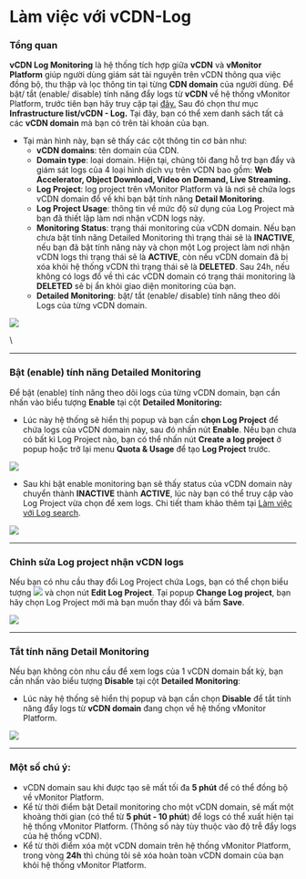 # Làm việc với vCDN-Log

### Tổng quan <a href="#lamviecvoivcdn-log-tongquan" id="lamviecvoivcdn-log-tongquan"></a>

**vCDN Log Monitoring** là hệ thống tích hợp giữa **vCDN** và **vMonitor Platform** giúp người dùng giám sát tài nguyên trên vCDN thông qua việc đồng bộ, thu thập và lọc thông tin tại từng **CDN domain** của người dùng. Để bật/ tắt (enable/ disable) tính năng đẩy logs từ **vCDN** về hệ thống vMonitor Platform, trước tiên bạn hãy truy cập tại [đây.](https://hcm-3.console.vngcloud.vn/vmonitor) Sau đó chọn thư mục **Infrastructure list/vCDN - Log.** Tại đây, bạn có thể xem danh sách tất cả các **vCDN domain** mà bạn có trên tài khoản của bạn.

* Tại màn hình này, bạn sẽ thấy các cột thông tin cơ bản như:
  * **vCDN domains**: tên domain của CDN.
  * **Domain type**: loại domain. Hiện tại, chúng tôi đang hỗ trợ bạn đẩy và giám sát logs của 4 loại hình dịch vụ trên vCDN bao gồm: **Web Accelerator, Object Download, Video on Demand, Live Streaming.**
  * **Log Project**: log project trên vMonitor Platform và là nơi sẽ chứa logs vCDN domain đổ về khi bạn bật tính năng **Detail Monitoring**.
  * **Log Project Usage**: thông tin về mức độ sử dụng của Log Project mà bạn đã thiết lập làm nơi nhận vCDN logs này.
  * **Monitoring Status**: trạng thái monitoring của vCDN domain. Nếu bạn chưa bật tính năng Detailed Monitoring thì trạng thái sẽ là **INACTIVE**, nếu bạn đã bật tính năng này và chọn một Log project làm nơi nhận vCDN logs thì trạng thái sẽ là **ACTIVE**, còn nếu vCDN domain đã bị xóa khỏi hệ thống vCDN thì trạng thái sẽ là **DELETED**. Sau 24h, nếu không có logs đổ về thì các vCDN domain có trạng thái monitoring là **DELETED** sẽ bị ẩn khỏi giao diện monitoring của bạn.
  * **Detailed Monitoring**: bật/ tắt (enable/ disable) tính năng theo dõi Logs của từng vCDN domain.

![](https://docs.vngcloud.vn/download/attachments/69468834/image2024-1-9\_14-11-50.png?version=1\&modificationDate=1704784311000\&api=v2)

\


***

### Bật (enable) tính năng Detailed Monitoring <a href="#lamviecvoivcdn-log-bat-enable-tinhnangdetailedmonitoring" id="lamviecvoivcdn-log-bat-enable-tinhnangdetailedmonitoring"></a>

Để bật (enable) tính năng theo dõi logs của từng vCDN domain, bạn cần nhấn vào biểu tượng **Enable** tại cột **Detailed Monitoring:**&#x20;

* Lúc này hệ thống sẽ hiển thị popup và bạn cần **chọn Log Project** để chứa logs của vCDN domain này, sau đó nhấn nút **Enable**.  Nếu bạn chưa có bất kì Log Project nào, bạn có thể nhấn nút **Create a log project** ở popup hoặc trở lại menu **Quota & Usage** để tạo **Log Project** trước.

![](https://docs.vngcloud.vn/download/attachments/69468834/image2024-1-9\_13-25-20.png?version=1\&modificationDate=1704781521000\&api=v2)

* Sau khi bật enable monitoring bạn sẽ thấy status của vCDN domain này chuyển thành **INACTIVE** thành **ACTIVE**, lúc này bạn có thể truy cập vào Log Project vừa chọn để xem logs. Chi tiết tham khảo thêm tại [Làm việc với Log search](https://docs.vngcloud.vn/pages/viewpage.action?pageId=49649959).

![](https://docs.vngcloud.vn/download/attachments/69468834/image2024-1-9\_14-13-54.png?version=1\&modificationDate=1704784435000\&api=v2)

***

### Chỉnh sửa Log project nhận vCDN logs <a href="#lamviecvoivcdn-log-chinhsualogprojectnhanvcdnlogs" id="lamviecvoivcdn-log-chinhsualogprojectnhanvcdnlogs"></a>

Nếu bạn có nhu cầu thay đổi Log Project chứa Logs, bạn có thể chọn biểu tượng ![](https://docs.vngcloud.vn/download/thumbnails/69468834/image2024-1-9\_13-27-31.png?version=1\&modificationDate=1704781652000\&api=v2) và chọn nút **Edit Log Project**. Tại popup **Change Log project**, bạn hãy chọn Log Project mới mà bạn muốn thay đổi và bấm **Save**.

![](https://docs.vngcloud.vn/download/attachments/69468834/image2024-1-9\_13-28-14.png?version=1\&modificationDate=1704781695000\&api=v2)

***

### Tắt tính năng Detail Monitoring <a href="#lamviecvoivcdn-log-tattinhnangdetailmonitoring" id="lamviecvoivcdn-log-tattinhnangdetailmonitoring"></a>

Nếu bạn không còn nhu cầu để xem logs của 1 vCDN domain bất kỳ, bạn cần nhấn vào biểu tượng **Disable** tại cột **Detailed Monitoring**:

* Lúc này hệ thống sẽ hiển thị popup và bạn cần chọn **Disable** để tắt tính năng đẩy logs từ **vCDN domain** đang chọn về hệ thống vMonitor Platform.

![](https://docs.vngcloud.vn/download/attachments/69468834/image2024-1-9\_13-50-38.png?version=1\&modificationDate=1704783039000\&api=v2)

***

### Một số chú ý: <a href="#lamviecvoivcdn-log-motsochuy" id="lamviecvoivcdn-log-motsochuy"></a>

* vCDN domain sau khi được tạo sẽ mất tối đa **5 phút** để có thể đồng bộ về vMonitor Platform.
* Kể từ thời điểm bật Detail monitoring cho một vCDN domain, sẽ mất một khoảng thời gian (có thể từ **5 phút - 10 phút**) để logs có thể xuất hiện tại hệ thống vMonitor Platform. (Thông số này tùy thuộc vào độ trễ đẩy logs của hệ thống vCDN).
* Kể từ thời điểm xóa một vCDN domain trên hệ thống vMonitor Platform, trong vòng **24h** thì chúng tôi sẽ xóa hoàn toàn vCDN domain của bạn khỏi hệ thống vMonitor Platform.

